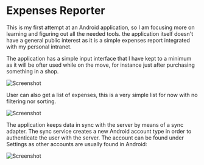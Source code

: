 Expenses Reporter
==========

This is my first attempt at an Android application, so I am focusing more on learning and figuring out all the needed tools. the application itself doesn't have a general public interest as it is a simple expenses report integrated with my personal intranet.

The application has a simple input interface that I have kept to a minimum as it will be ofter used while on the move, for instance just after purchasing something in a shop. 

![Screenshot](https://raw.github.com/nicolacimmino/ExpensesReporter/master/documentation/screenshot.png)

User can also get a list of expenses, this is a very simple list for now with no filtering nor sorting.


![Screenshot](https://raw.github.com/nicolacimmino/ExpensesReporter/master/documentation/screenshot2.png)

The application keeps data in sync with the server by means of a sync adapter. The sync service creates a new Android account type in order to authenticate the user with the server. The account can be found under Settings as other accounts are usually found in Android:

![Screenshot](https://raw.github.com/nicolacimmino/ExpensesReporter/master/documentation/screenshot3.png)
